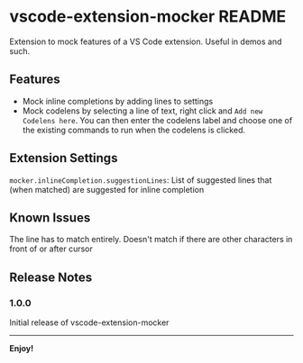 # vscode-extension-mocker README

Extension to mock features of a VS Code extension. Useful in demos and such.

## Features

- Mock inline completions by adding lines to settings
- Mock codelens by selecting a line of text, right click and `Add new Codelens here`. You can then enter the codelens label and choose one of the existing commands to run when the codelens is clicked.

## Extension Settings

`mocker.inlineCompletion.suggestionLines`: List of suggested lines that (when matched) are suggested for inline completion

## Known Issues

The line has to match entirely. Doesn't match if there are other characters in front of or after cursor

## Release Notes

### 1.0.0

Initial release of vscode-extension-mocker

---

**Enjoy!**
